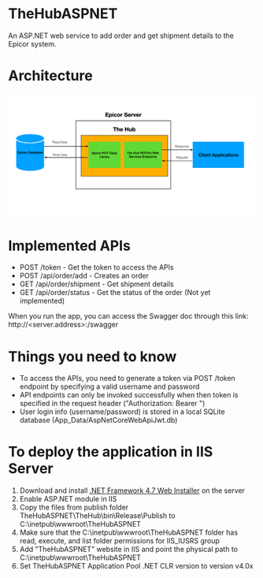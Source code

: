 # TheHubASPNET
An ASP.NET web service to add order and get shipment details to the Epicor system.

# Architecture
![architecture](architecture.png)

# Implemented APIs
* POST /token - Get the token to access the APIs
* POST /api/order/add - Creates an order
* GET /api/order/shipment - Get shipment details 
* GET /api/order/status - Get the status of the order (Not yet implemented)

When you run the app, you can access the Swagger doc through this link:
http://<server.address>:<port>/swagger

# Things you need to know
* To access the APIs, you need to generate a token via  POST /token endpoint by specifying a valid username and password
* API endpoints can only be invoked successfully when then token is specified in the request header ("Authorization: Bearer <token>")
* User login info (username/password) is stored in a local SQLite database (App_Data/AspNetCoreWebApiJwt.db)

# To deploy the application in IIS Server
1. Download and install [.NET Framework 4.7 Web Installer](https://dotnet.microsoft.com/download/dotnet-framework/thank-you/net47-web-installer) on the server
2. Enable ASP.NET module in IIS
3. Copy the files from publish folder TheHubASPNET\TheHub\bin\Release\Publish to C:\inetpub\wwwroot\TheHubASPNET
4. Make sure that the C:\inetpub\wwwroot\TheHubASPNET folder has read, execute, and list folder permissions for IIS_IUSRS group
5. Add "TheHubASPNET" website in IIS and point the physical path to C:\inetpub\wwwroot\TheHubASPNET
6. Set TheHubASPNET Application Pool .NET CLR version to version v4.0x
